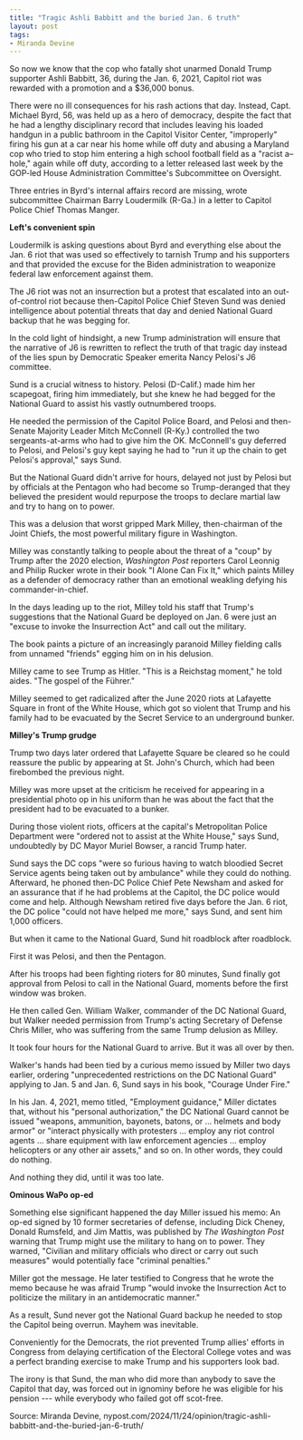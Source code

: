 ```yaml
---
title: "Tragic Ashli Babbitt and the buried Jan. 6 truth"
layout: post
tags:
- Miranda Devine
---
```


So now we know that the cop who fatally shot unarmed Donald Trump supporter Ashli Babbitt, 36, during the Jan. 6, 2021, Capitol riot was rewarded with a promotion and a $36,000 bonus. 

There were no ill consequences for his rash actions that day. Instead, Capt. Michael Byrd, 56, was held up as a hero of democracy, despite the fact that he had a lengthy disciplinary record that includes leaving his loaded handgun in a public bathroom in the Capitol Visitor Center, "improperly" firing his gun at a car near his home while off duty and abusing a Maryland cop who tried to stop him entering a high school football field as a "racist a–hole," again while off duty, according to a letter released last week by the GOP-led House Administration Committee's Subcommittee on Oversight.

Three entries in Byrd's internal affairs record are missing, wrote subcommittee Chairman Barry Loudermilk (R-Ga.) in a letter to Capitol Police Chief Thomas Manger. 

**Left's convenient spin** 

Loudermilk is asking questions about Byrd and everything else about the Jan. 6 riot that was used so effectively to tarnish Trump and his supporters and that provided the excuse for the Biden administration to weaponize federal law enforcement against them.

The J6 riot was not an insurrection but a protest that escalated into an out-of-control riot because then-Capitol Police Chief Steven Sund was denied intelligence about potential threats that day and denied National Guard backup that he was begging for.

In the cold light of hindsight, a new Trump administration will ensure that the narrative of J6 is rewritten to reflect the truth of that tragic day instead of the lies spun by Democratic Speaker emerita Nancy Pelosi's J6 committee.

Sund is a crucial witness to history. Pelosi (D-Calif.) made him her scapegoat, firing him immediately, but she knew he had begged for the National Guard to assist his vastly outnumbered troops. 

He needed the permission of the Capitol Police Board, and Pelosi and then-Senate Majority Leader Mitch McConnell (R-Ky.) controlled the two sergeants-at-arms who had to give him the OK. McConnell's guy deferred to Pelosi, and Pelosi's guy kept saying he had to "run it up the chain to get Pelosi's approval," says Sund.

But the National Guard didn't arrive for hours, delayed not just by Pelosi but by officials at the Pentagon who had become so Trump-deranged that they believed the president would repurpose the troops to declare martial law and try to hang on to power. 

This was a delusion that worst gripped Mark Milley, then-chairman of the Joint Chiefs, the most powerful military figure in Washington. 

Milley was constantly talking to people about the threat of a "coup" by Trump after the 2020 election, *Washington Post* reporters Carol Leonnig and Philip Rucker wrote in their book "I Alone Can Fix It," which paints Milley as a defender of democracy rather than an emotional weakling defying his commander-in-chief.

In the days leading up to the riot, Milley told his staff that Trump's suggestions that the National Guard be deployed on Jan. 6 were just an "excuse to invoke the Insurrection Act" and call out the military. 

The book paints a picture of an increasingly paranoid Milley fielding calls from unnamed "friends" egging him on in his delusion. 

Milley came to see Trump as Hitler. "This is a Reichstag moment," he told aides. "The gospel of the Führer." 

Milley seemed to get radicalized after the June 2020 riots at Lafayette Square in front of the White House, which got so violent that Trump and his family had to be evacuated by the Secret Service to an underground bunker. 

**Milley's Trump grudge**

Trump two days later ordered that Lafayette Square be cleared so he could reassure the public by appearing at St. John's Church, which had been firebombed the previous night.

Milley was more upset at the criticism he received for appearing in a presidential photo op in his uniform than he was about the fact that the president had to be evacuated to a bunker.

During those violent riots, officers at the capital's Metropolitan Police Department were "ordered not to assist at the White House," says Sund, undoubtedly by DC Mayor Muriel Bowser, a rancid Trump hater.

Sund says the DC cops "were so furious having to watch bloodied Secret Service agents being taken out by ambulance" while they could do nothing. Afterward, he phoned then-DC Police Chief Pete Newsham and asked for an assurance that if he had problems at the Capitol, the DC police would come and help. Although Newsham retired five days before the Jan. 6 riot, the DC police "could not have helped me more," says Sund, and sent him 1,000 officers.

But when it came to the National Guard, Sund hit roadblock after roadblock.

First it was Pelosi, and then the Pentagon.

After his troops had been fighting rioters for 80 minutes, Sund finally got approval from Pelosi to call in the National Guard, moments before the first window was broken.

He then called Gen. William Walker, commander of the DC National Guard, but Walker needed permission from Trump's acting Secretary of Defense Chris Miller, who was suffering from the same Trump delusion as Milley.

It took four hours for the National Guard to arrive. But it was all over by then.

Walker's hands had been tied by a curious memo issued by Miller two days earlier, ordering "unprecedented restrictions on the DC National Guard" applying to Jan. 5 and Jan. 6, Sund says in his book, "Courage Under Fire." 

In his Jan. 4, 2021, memo titled, "Employment guidance," Miller dictates that, without his "personal authorization," the DC National Guard cannot be issued "weapons, ammunition, bayonets, batons, or ... helmets and body armor" or "interact physically with protesters ... employ any riot control agents ... share equipment with law enforcement agencies ... employ helicopters or any other air assets," and so on. In other words, they could do nothing.

And nothing they did, until it was too late.

**Ominous WaPo op-ed**

Something else significant happened the day Miller issued his memo: An op-ed signed by 10 former secretaries of defense, including Dick Cheney, Donald Rumsfeld, and Jim Mattis, was published by *The Washington Post* warning that Trump might use the military to hang on to power. They warned, "Civilian and military officials who direct or carry out such measures" would potentially face "criminal penalties." 

Miller got the message. He later testified to Congress that he wrote the memo because he was afraid Trump "would invoke the Insurrection Act to politicize the military in an antidemocratic manner."

As a result, Sund never got the National Guard backup he needed to stop the Capitol being overrun. Mayhem was inevitable. 

Conveniently for the Democrats, the riot prevented Trump allies' efforts in Congress from delaying certification of the Electoral College votes and was a perfect branding exercise to make Trump and his supporters look bad. 

The irony is that Sund, the man who did more than anybody to save the Capitol that day, was forced out in ignominy before he was eligible for his pension --- while everybody who failed got off scot-free.

Source: Miranda Devine, nypost.com/2024/11/24/opinion/tragic-ashli-babbitt-and-the-buried-jan-6-truth/
